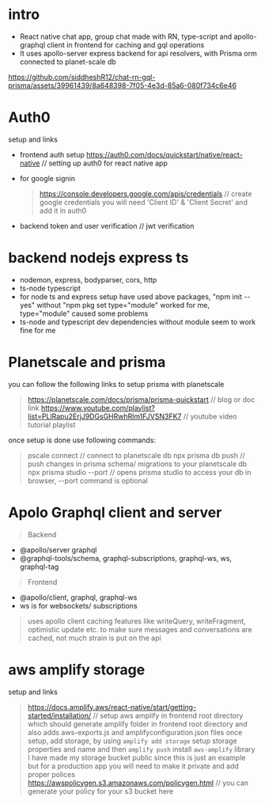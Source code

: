 # intro
 - React native chat app, group chat made with RN, type-script and apollo-graphql client in frontend for caching and gql operations
 - It uses apollo-server express backend for api resolvers, with Prisma orm connected to planet-scale db

https://github.com/siddheshR12/chat-rn-gql-prisma/assets/39961439/8a648398-7f05-4e3d-85a6-080f734c6e46

# Auth0 
 setup and links
 - frontend auth setup
    https://auth0.com/docs/quickstart/native/react-native  // setting up auth0 for react native app

 - for google signin
   > https://console.developers.google.com/apis/credentials  // create google credentials
   > you will need 'Client ID' & 'Client Secret' and add it in auth0
 - backend token and user verification  // jwt verification

# backend nodejs express ts
 - nodemon, express, bodyparser, cors, http
 - ts-node typescript
 - for node ts and express setup have used above packages, "npm init --yes" without "npm pkg set type="module" worked for me, type="module" caused some problems
 - ts-node and typescript dev dependencies without module seem to work fine for me

# Planetscale and prisma
 you can follow the following links to setup prisma with planetscale
 > https://planetscale.com/docs/prisma/prisma-quickstart // blog or doc link
 > https://www.youtube.com/playlist?list=PLlRapu2ErjJ9DGsGHRwhRlm1FJVSN3FK7 // youtube video tutorial playlist

 once setup is done use following commands:
 > pscale connect <your planetscale db name> // connect to planetscale db
 > npx prisma db push  // push changes in prisma schema/ migrations to your planetscale db
 > npx prisma studio --port <any port thats not in user>  // opens prisma studio to access your db in browser, --port command is optional


# Apolo Graphql client and server 
 > Backend
 - @apollo/server graphql
 - @graphql-tools/schema, graphql-subscriptions, graphql-ws, ws, graphql-tag

 > Frontend
 - @apollo/client, graphql, graphql-ws
 - ws is for websockets/ subscriptions

 > uses apollo client caching features like writeQuery, writeFragment, optimistic update etc. to make sure messages and conversations are cached, not much strain is put on the api 

# aws amplify storage
 setup and links
 > https://docs.amplify.aws/react-native/start/getting-started/installation/    // setup aws amplify in frontend root directory
 > which should generate amplify folder in frontend root directory and also adds aws-exports.js and amplifyconfiguration.json files
 > once setup, add storage, by using `amplify add storage` setup storage properties and name and then `amplify push`
 > install `aws-amplify` library
 > I have made my storage bucket public since this is just an example but for a production app you will need to make it private and add proper polices
 > https://awspolicygen.s3.amazonaws.com/policygen.html  // you can generate your policy for your s3 bucket here

